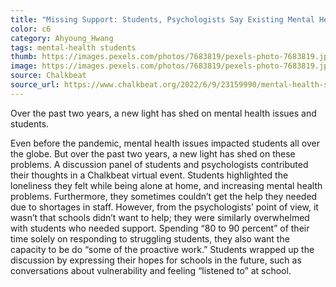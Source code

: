 ```yaml
---
title: "Missing Support: Students, Psychologists Say Existing Mental Health Resources Aren't Enough"
color: c6
category: Ahyoung_Hwang
tags: mental-health students
thumb: https://images.pexels.com/photos/7683819/pexels-photo-7683819.jpeg?auto=compress&cs=tinysrgb&w=350
image: https://images.pexels.com/photos/7683819/pexels-photo-7683819.jpeg?auto=compress&cs=tinysrgb&w=600
source: Chalkbeat
source_url: https://www.chalkbeat.org/2022/6/9/23159990/mental-health-schools-students-support-chalkbeat-event
---
```


Over the past two years, a new light has shed on mental health issues and students.
<!--more-->

Even before the pandemic, mental health issues impacted students all over the globe. But over the past two years, a new light has shed on these problems. A discussion panel of students and psychologists contributed their thoughts in a Chalkbeat virtual event. Students highlighted the loneliness they felt while being alone at home, and increasing mental health problems. Furthermore, they sometimes couldn’t get the help they needed due to shortages in staff. However, from the psychologists’ point of view, it wasn’t that schools didn’t want to help; they were similarly overwhelmed with students who needed support. Spending “80 to 90 percent” of their time solely on responding to struggling students, they also want the capacity to be do “some of the proactive work.” Students wrapped up the discussion by expressing their hopes for schools in the future, such as conversations about vulnerability and feeling “listened to” at school.
